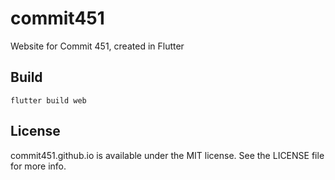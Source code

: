 # commit451

Website for Commit 451, created in Flutter

## Build
```
flutter build web
```

## License
commit451.github.io is available under the MIT license. See the LICENSE file for more info.